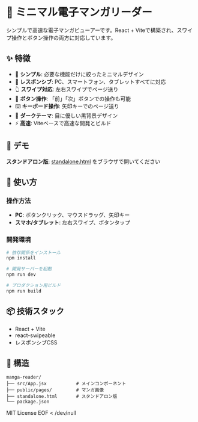 # 📘 ミニマル電子マンガリーダー

シンプルで高速な電子マンガビューアーです。React + Viteで構築され、スワイプ操作とボタン操作の両方に対応しています。

## ✨ 特徴

- 🎯 **シンプル**: 必要な機能だけに絞ったミニマルデザイン
- 📱 **レスポンシブ**: PC、スマートフォン、タブレットすべてに対応
- 👆 **スワイプ対応**: 左右スワイプでページ送り
- 🔘 **ボタン操作**: 「前」「次」ボタンでの操作も可能
- ⌨️ **キーボード操作**: 矢印キーでのページ送り
- 🌙 **ダークテーマ**: 目に優しい黒背景デザイン
- ⚡ **高速**: Viteベースで高速な開発とビルド

## 🚀 デモ

**スタンドアロン版**: [standalone.html](./standalone.html) をブラウザで開いてください

## 📖 使い方

### 操作方法

- **PC**: ボタンクリック、マウスドラッグ、矢印キー
- **スマホ/タブレット**: 左右スワイプ、ボタンタップ

### 開発環境

```bash
# 依存関係をインストール
npm install

# 開発サーバーを起動
npm run dev

# プロダクション用ビルド
npm run build
```

## 📦 技術スタック

- React + Vite
- react-swipeable
- レスポンシブCSS

## 📁 構造

```
manga-reader/
├── src/App.jsx           # メインコンポーネント
├── public/pages/         # マンガ画像
├── standalone.html       # スタンドアロン版
└── package.json
```

MIT License
EOF < /dev/null